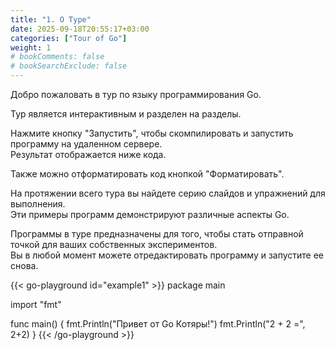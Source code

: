 ```yaml
---
title: "1. О Туре"
date: 2025-09-18T20:55:17+03:00
categories: ["Tour of Go"]
weight: 1
# bookComments: false
# bookSearchExclude: false
---
```

Добро пожаловать в тур по языку программирования Go.


Тур является интерактивным и разделен на разделы.  

Нажмите кнопку "Запустить", чтобы скомпилировать и запустить программу на удаленном сервере.  
Результат отображается ниже кода.


Также можно отформатировать код кнопкой "Форматировать". 

На протяжении всего тура вы найдете серию слайдов и упражнений для выполнения.  
Эти примеры программ демонстрируют различные аспекты Go. 

Программы в туре предназначены для того, чтобы стать отправной точкой для ваших собственных экспериментов.  
Вы в любой момент можете отредактировать программу и запустите ее снова.

{{< go-playground id="example1" >}}
package main

import "fmt"

func main() {
fmt.Println("Привет от Go Котяры!")
fmt.Println("2 + 2 =", 2+2)
}
{{< /go-playground >}} 